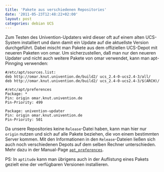 ```yaml
---
title: 'Pakete aus verschiedenen Repositories'
date: '2011-05-23T12:48:22+02:00'
layout: post
categories: debian UCS
---
```


Zum Testen des Univention-Updaters wird dieser oft auf einem alten UCS-System installiert und dann damit ein Update auf die aktuellste Version durchgeführt. Dabei mischt man Pakete aus dem offiziellen UCS-Depot mit neueren Paketen von omar. Um sicherzustellen, daß man nur den neueren Updater und nicht auch weitere Pakete von omar verwendet, kann man apt-Pinnging verwenden:

```
#/etc/apt/sources.list:
deb http://omar.knut.univention.de/build2/ ucs_2.4-0-ucs2.4-3/all/
deb http://omar.knut.univention.de/build2/ ucs_2.4-0-ucs2.4-3/$(ARCH)/
```

```
#/etc/apt/preferences
Package: *
Pin: origin omar.knut.univention.de
Pin-Priority: 499

Package: univention-updater
Pin: origin omar.knut.univention.de
Pin-Priority: 501
```

Da unsere Repositories keine `Release`-Datei haben, kann man hier nur `origin` nutzen und sich auf alle Pakete beziehen, die von einem bestimmten Server kommen. Mit den Informationen in den `Release`-Dateien ließen sich auch noch verschiedenen Depots auf dem selben Rechner unterschieden. Mehr dazu in der Manual-Page [`apt_preferences`](http://wiki.debian.org/AptPreferences).

PS: In `aptitude` kann man übrigens auch in der Auflistung eines Pakets gezielt eine der verfügbaren Versionen installieren.
